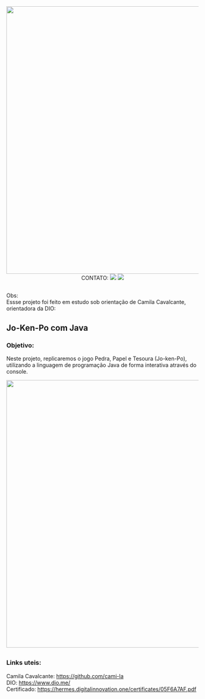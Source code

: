 <div align="center">
<img src="https://user-images.githubusercontent.com/116371262/204102937-d43e2e0d-c467-4425-936b-379e62f3369d.png" width="700px" />
</div>         

<div align="center"> 
CONTATO: <a href = "mailto:jhonlenondslb@gmail.com"><img src="https://img.shields.io/badge/-Gmail-%23333?style=for-the-badge&logo=gmail&logoColor=white" target="_blank"></a>
   <a href="https://www.linkedin.com/in/jhonlenon-dev" target="_blank"><img src="https://img.shields.io/badge/-LinkedIn-%230077B5?style=for-the-badge&logo=linkedin&logoColor=white" target="_blank"></a>  
</div>

## 

Obs:  
Essse projeto foi feito em estudo sob orientação de Camila Cavalcante, orientadora da DIO:

##

## **Jo-Ken-Po com Java**

### Objetivo:
Neste projeto, replicaremos o jogo Pedra, Papel e Tesoura (Jo-ken-Po), utilizando a linguagem de programação Java de forma interativa através do console.

<div align="center">
<img src="https://user-images.githubusercontent.com/116371262/204037340-d95c448a-75cd-4b74-9d53-688b528be5ae.png" width="700px" />
</div>

## 




### Links uteis: 
Camila Cavalcante: https://github.com/cami-la    
DIO: https://www.dio.me/            
Certificado: https://hermes.digitalinnovation.one/certificates/05F6A7AF.pdf



